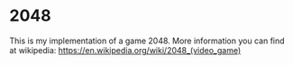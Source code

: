 # 2048
This is my implementation of a game 2048.
More information you can find at wikipedia: https://en.wikipedia.org/wiki/2048_(video_game)
